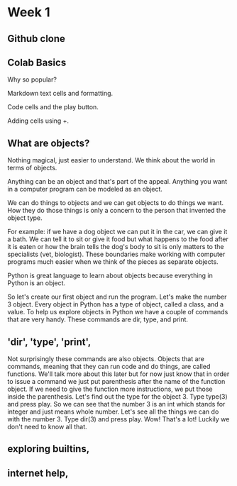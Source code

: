 # Week 1
## Github clone
## Colab Basics
Why so popular?

Markdown text cells and formatting.

Code cells and the play button.

Adding cells using +.

## What are objects?
Nothing magical, just easier to understand.  We think about the world in terms of objects.

Anything can be an object and that's part of the appeal.  Anything you want in a computer program can be modeled as an object.

We can do things to objects and we can get objects to do things we want.  How they do those things is only a concern to the person that invented the object type.

For example: if we have a dog object we can put it in the car, we can give it a bath.  We can tell it to sit or give it food but what happens to the food after it 
is eaten or how the brain tells the dog's body to sit is only matters to the specialists (vet, biologist).  These boundaries make working with computer programs much easier when we think of the pieces as separate objects.

Python is great language to learn about objects because everything in Python is an object.

So let's create our first object and run the program.  Let's make the number 3 object.  Every object in Python has a type of object, called a class, and a value.  To help us explore objects in Python we have a couple of commands that are very handy.  These commands are dir, type, and print.
## 'dir', 'type', 'print',
Not surprisingly these commands are also objects.  Objects that are commands, meaning that they can run code and do things, are called functions.  We'll talk more about this later but for now just know that in order to issue a command we just put parenthesis after the name of the function object.  If we need to give the function more instructions, we put those inside the parenthesis.  Let's find out the type for the object 3.  Type type(3) and press play.  So we can see that the number 3 is an int which stands for integer and just means whole number.  Let's see all the things we can do with the number 3.  Type dir(3) and press play.  Wow!  That's a lot!  Luckily we don't need to know all that.

## exploring builtins, 

## internet help, 
